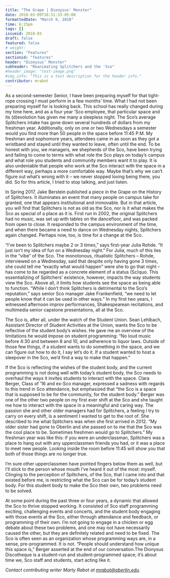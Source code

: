 ```yaml
---
title: "The Grape | Dionysus' Monster"
date: 2018-03-09T16:51:33-05:00
formattedDate: "March 9, 2018"
time: 6:25pm
tags: []
issueid: 2018-03
draft: false
featured: false
# weight: 
section: "Features"
sectionid: "features"
header: "Dionysus’ Monster"
subheader: "Reanimating Splitchers and the 'Sco"
#header_image: "test-image.png"
#img_info: "This is a test description for the header info."
contributor: mrabot
---
```


As a second-semester Senior, I have been preparing myself for that tight-rope crossing I must perform in a few months’ time. What I had not been preparing myself for is looking back. This school has really changed during my time here, and as a four year ‘Sco employee, that particular space and its (d)evolution has given me many a sleepless night. The Sco’s average Splitchers intake has gone down several hundreds of dollars from my freshman year. Additionally, only on one or two Wednesdays a semester would you find more than 50 people in the space before 11:45 P.M. My freshman and sophomore years, attendees came in as soon as they got a wristband and stayed until they wanted to leave, often until the end. To be honest with you, we managers, we shepherds of the Sco, have been trying and failing to come to terms with what role the Sco plays on today’s campus and what role you students and community members want it to play. It is also undeniable that people who work at the Sco interact with the space in a different way, perhaps a more comfortable way. Maybe that’s why we can’t figure out what’s wrong with it – we never stopped loving being there, you did. So for this article, I tried to stop talking, and just listen.

In Spring 2017, Jake Berstein published a piece in the Grape on the History of Splitchers. It illuminates an event that many people on campus take for granted, one that appears institutional and immovable. But in that article, you will find that Splitchers is not as old as the Sco, nor is it what makes the Sco as special of a place as it is. First run in 2002, the original Splitchers had no music, was set up with tables on the dancefloor, and was packed from open to close. It responded to the campus environment of the time, and when there became a need to dance on Wednesday nights, Splitchers again changed. Perhaps now, too, is time for a change at the Sco.
        
“I’ve been to Splitchers maybe 2 or 3 times,” says first-year Julia Rohde. “It just isn’t my idea of fun on a Wednesday night.” For Julia, much of this lies in the “vibe” of the Sco. The monotonous, ritualistic Splitchers – Rohde, interviewed on a Wednesday, said that despite only having gone 3 times, she could tell me “exactly what would happen” were she to go that night – has come to be regarded as a concrete element of a status (Sc)quo. This essentializing of Splitchers’ existence, however, impacts the way students view the Sco. Above all, it limits how students see the space as being able to function. “While I don’t think Splitchers is detrimental to the Sco’s reputation,” says senior Sco manager Jake Frankenfield, “we need to let people know that it can be used in other ways.” In my first two years, I witnessed afternoon improv performances, Shakespearean recitations, and multimedia senior capstone presentations, all at the Sco.

The Sco is, after all, under the watch of the Student Union. Sean Lehlbach, Assistant Director of Student Activities at the Union, wants the Sco to be reflective of the student body’s wishes. He gave me an overview of the limitations he would impose on student programming: “No loud music before 4:30 and between 8 and 10, and adherence to liquor laws. Outside of those few things, if a student wants to do something in the space, and we can figure out how to do it, I say let’s do it. If a student wanted to host a sleepover in the Sco, we’d find a way to make that happen.”

If the Sco is reflecting the wishes of the student body, and the current programming is not doing well with today’s student body, the Sco needs to overhaul the ways it invites students to interact with the space. Clara Berger, Class of ’16 and ex-Sco manager, expressed a sadness with regards to this trend in Sco attendance, but emphasized that “the Sco is a space that is supposed to be for the community, for the student body.” Berger was one of the other two people on my first ever shift at the Sco and she taught me how to interact with the space in a meaningful and caring way. The passion she and other older managers had for Splitchers, a feeling I try to carry on every shift, is a sentiment I wanted to get to the root of. She described to me what Splitchers was when she first arrived in 2012. “My older sister had gone to Oberlin and she passed on to me that the Sco was the cool place to be. Sometimes freshmen would go to Splitchers.” My freshman year was like this: if you were an underclassman, Splitchers was a place to hang out with any upperclassmen friends you had, or it was a place to meet new people. Looking inside the room before 11:45 will show you that both of those things are no longer true. 

I’m sure other upperclassmen have pointed fingers below them as well, but I’ll stick to the person whose mouth I’ve heard it out of the most: myself. Clinging to the perception of Splitchers, of the Sco, that I came into and that existed before me, is restricting what the Sco can be for today’s student body. For this student body to make the Sco their own, two problems need to be solved.

At some point during the past three or four years, a dynamic that allowed the Sco to thrive stopped working. It consisted of Sco staff programming exciting, challenging events and concerts, and the student body engaging with those events at the Sco, either through attendance and feedback, or programming of their own. I’m not going to engage in a chicken or egg debate about these two problems, and one may not have necessarily caused the other, but they are definitely related and need to be fixed. The Sco is often seen as an organization whose programming ways are, in a sense, pre-programmed. It is not. “People should understand how unique this space is,” Berger asserted at the end of our conversation.The Dionysus Discotheque is a student-run and student-programmed space; it’s about time we, Sco staff and students, start acting like it.

*Contact contributing writer Marty Rabot at mrabot@oberlin.edu.*
